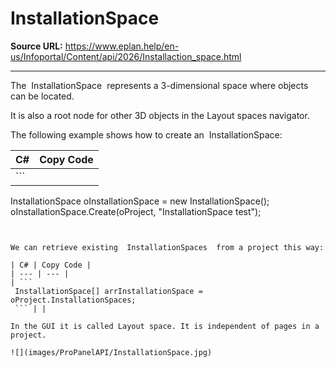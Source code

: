 # InstallationSpace

**Source URL:** https://www.eplan.help/en-us/Infoportal/Content/api/2026/Installaction_space.html

---

The  InstallationSpace  represents a 3-dimensional space where objects can be located.

It is also a root node for other 3D objects in the Layout spaces navigator.

The following example shows how to create an  InstallationSpace:

| C# | Copy Code |
| --- | --- |
| ```  InstallationSpace oInstallationSpace = new InstallationSpace(); oInstallationSpace.Create(oProject, "InstallationSpace test"); ``` | |

```

 
```

We can retrieve existing  InstallationSpaces  from a project this way:

| C# | Copy Code |
| --- | --- |
| ```  InstallationSpace[] arrInstallationSpace = oProject.InstallationSpaces; ``` | |

In the GUI it is called Layout space. It is independent of pages in a project.

![](images/ProPanelAPI/InstallationSpace.jpg)